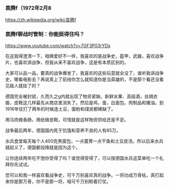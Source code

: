 ### 袁腾f（1972年2月8
https://zh.wikipedia.org/wiki/袁腾f

### 袁腾f聊战时管制：你能挺得住吗？
https://www.youtube.com/watch?v=7GF3P03rYDs

在这我得澄清一下，咱俩爱好不一样，我喜欢的是战争史，盔甲，武器，喜欢战争片，也喜欢讲战争，但我从来不喜欢战争，这是有本质区别的。

大家可以品一品，要真的战争爆发了，我喜欢的这些玩意就全没了，谁听我讲战争史，哪看电影去？再说真上了前线你怎么就知道你是当英雄的，不是那个看还没看见敌人就挂了的？

德国完全被封锁，久而久之g内就出现了物资紧缺。新鲜水果、高级酒，丝绸衣服，皮鞋这几样最先从商店里消失了。然后是鸡，蛋，白面包，肉制品和猪油。到1916年仗打了两年的时候连土豆，面粉和煤炭都稀缺了。

用马肉做香肠，用纸做皮鞋，可惜就是这样物资供给还是不足。

战争最后两年，德国国内死于饥饿和营养不良的人有85万。

水兵食堂每天每个人400克黑面包，一点蔓菁一点干鱼和土豆皮汤。所以后来水兵就起义了，德国都投降就是因为这个。

让你连续两年吃不饱你受得了吗？谁觉得受得了，可以按德国水兵这菜单吃一个礼拜你先试试。

您可以和我一样喜欢看战争史，可千万别喜欢真的战争。一将功成万骨枯，真打起来你是那万骨，你不是那一将，咱可千万别盼着打仗。

